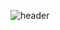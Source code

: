 ![header](https://capsule-render.vercel.app/api?type=Waving&section=header&text=다함께찬찬찬!&fontSize=12px)
